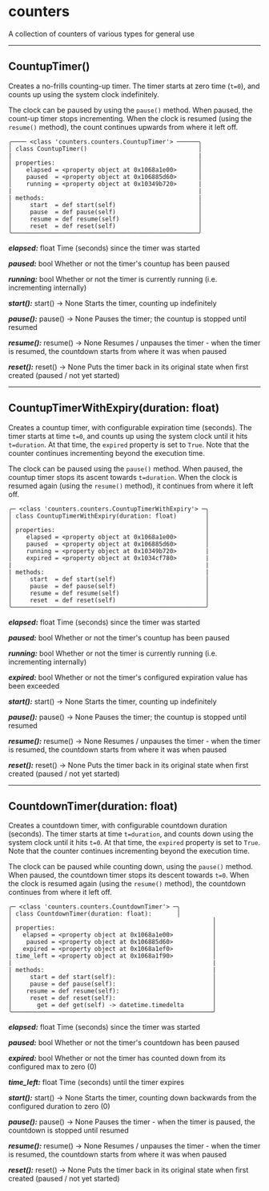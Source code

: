 # counters
A collection of counters of various types for general use

---
## CountupTimer()
Creates a no-frills counting-up timer. The timer starts at zero time (`t=0`), and counts up using the system clock indefinitely.

The clock can be paused by using the `pause()` method. When paused, the count-up timer stops incrementing. When the clock is resumed (using the `resume()` method), the count continues upwards from where it left off.

```
╭──── <class 'counters.counters.CountupTimer'> ──────╮
│ class CountupTimer()                               │
|                                                    |
│ properties:                                        │
│    elapsed = <property object at 0x1068a1e00>      │
│    paused  = <property object at 0x106885d60>      │
│    running = <property object at 0x10349b720>      |
|                                                    |
| methods:                                           |
│     start  = def start(self)                       │
│     pause  = def pause(self)                       │
│     resume = def resume(self)                      │
│     reset  = def reset(self)                       │
╰────────────────────────────────────────────────────╯
```

***elapsed:***
float
Time (seconds) since the timer was started

***paused:***
bool
Whether or not the timer's countup has been paused

***running:***
bool
Whether or not the timer is currently running (i.e. incrementing internally)

***start():***
start() -> None
Starts the timer, counting up indefinitely

***pause():***
pause() -> None
Pauses the timer; the countup is stopped until resumed

***resume():***
resume() -> None
Resumes / unpauses the timer - when the timer is resumed, the countdown starts from where it was when paused

***reset():***
reset() -> None
Puts the timer back in its original state when first created (paused / not yet started)

---
## CountupTimerWithExpiry(duration: float)
Creates a countup timer, with configurable expiration time (seconds). The timer starts at time `t=0`, and counts up using the system clock until it hits `t=duration`. At that time, the `expired` property is set to `True`. Note that the counter continues incrementing beyond the execution time.

The clock can be paused using the `pause()` method. When paused, the countup timer stops its ascent towards `t=duration`. When the clock is resumed again (using the `resume()` method), it continues from where it left off.

```
╭─ <class 'counters.counters.CountupTimerWithExpiry'> ─╮
│ class CountupTimerWithExpiry(duration: float)        │
│                                                      │
│ properties:                                          │
│    elapsed = <property object at 0x1068a1e00>        │
│    paused  = <property object at 0x106885d60>        │
│    running = <property object at 0x10349b720>        |
│    expired = <property object at 0x1034cf780>        |
|                                                      |
| methods:                                             |
│     start  = def start(self)                         │
│     pause  = def pause(self)                         │
│     resume = def resume(self)                        │
│     reset  = def reset(self)                         │
╰──────────────────────────────────────────────────────╯
```

***elapsed:***
float
Time (seconds) since the timer was started

***paused:***
bool
Whether or not the timer's countup has been paused

***running:***
bool
Whether or not the timer is currently running (i.e. incrementing internally)

***expired:***
bool
Whether or not the timer's configured expiration value has been exceeded

***start():***
start() -> None
Starts the timer, counting up indefinitely

***pause():***
pause() -> None
Pauses the timer; the countup is stopped until resumed

***resume():***
resume() -> None
Resumes / unpauses the timer - when the timer is resumed, the countdown starts from where it was when paused

***reset():***
reset() -> None
Puts the timer back in its original state when first created (paused / not yet started)

---
## CountdownTimer(duration: float)
Creates a countdown timer, with configurable countdown duration (seconds). The timer starts at time `t=duration`, and counts down using the system clock until it hits `t=0`. At that time, the `expired` property is set to `True`. Note that the counter continues incrementing beyond the execution time.

The clock can be paused while counting down, using the `pause()` method. When paused, the countdown timer stops its descent towards `t=0`. When the clock is resumed again (using the `resume()` method), the countdown continues from where it left off.

```
╭─ <class 'counters.counters.CountdownTimer'> ─╮
│ class CountdownTimer(duration: float):       │
│                                                        │
│ properties:                                            │
│   elapsed = <property object at 0x1068a1e00>           │
│    paused = <property object at 0x106885d60>           │
│   expired = <property object at 0x1068a1ef0>           │
│ time_left = <property object at 0x1068a1f90>           │
|                                                        |
| methods:                                               |
│     start = def start(self):                           │
│     pause = def pause(self):                           │
│    resume = def resume(self):                          │
│     reset = def reset(self):                           │
│       get = def get(self) -> datetime.timedelta        │
╰────────────────────────────────────────────────────────╯
```

***elapsed:***
float
Time (seconds) since the timer was started

***paused:***
bool
Whether or not the timer's countdown has been paused

***expired:***
bool
Whether or not the timer has counted down from its configured max to zero (0)

***time_left:***
float
Time (seconds) until the timer expires

***start():***
start() -> None
Starts the timer, counting down backwards from the configured duration to zero (0)

***pause():***
pause() -> None
Pauses the timer - when the timer is paused, the countdown is stopped until resumed

***resume():***
resume() -> None
Resumes / unpauses the timer - when the timer is resumed, the countdown starts from where it was when paused

***reset():***
reset() -> None
Puts the timer back in its original state when first created (paused / not yet started)
